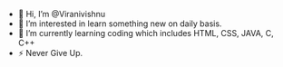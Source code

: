 - 👋 Hi, I’m @Viranivishnu
- 👀 I’m interested in learn something new on daily basis.
- 🌱 I’m currently learning coding which includes HTML, CSS, JAVA, C, C++
- ⚡ Never Give Up.

<!---
Viranivishnu217/Viranivishnu217 is a ✨ special ✨ repository because its `README.md` (this file) appears on your GitHub profile.
You can click the Preview link to take a look at your changes.
--->
